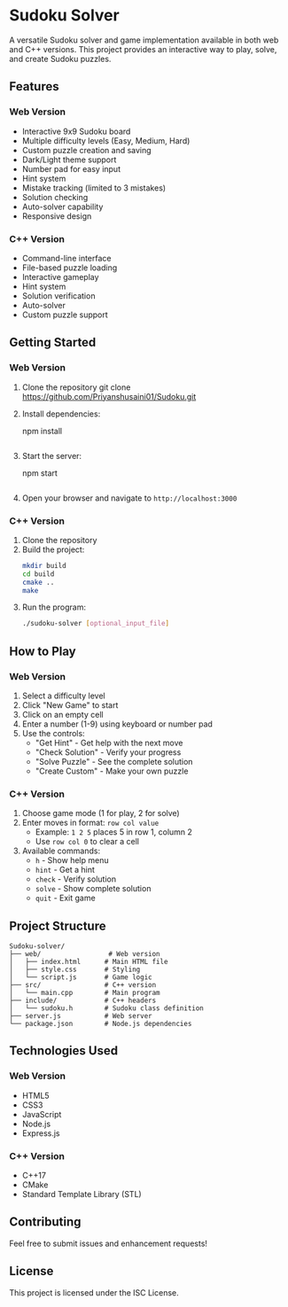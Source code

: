 # Sudoku Solver

A versatile Sudoku solver and game implementation available in both web and C++ versions. This project provides an interactive way to play, solve, and create Sudoku puzzles.

## Features

### Web Version
- Interactive 9x9 Sudoku board
- Multiple difficulty levels (Easy, Medium, Hard)
- Custom puzzle creation and saving
- Dark/Light theme support
- Number pad for easy input
- Hint system
- Mistake tracking (limited to 3 mistakes)
- Solution checking
- Auto-solver capability
- Responsive design

### C++ Version
- Command-line interface
- File-based puzzle loading
- Interactive gameplay
- Hint system
- Solution verification
- Auto-solver
- Custom puzzle support

## Getting Started

### Web Version
1. Clone the repository 
   git clone https://github.com/Priyanshusaini01/Sudoku.git
2. Install dependencies:
    
   npm install
   ```
3. Start the server:
  
   npm start
   ```
4. Open your browser and navigate to `http://localhost:3000`

### C++ Version
1. Clone the repository
2. Build the project:
   ```bash
   mkdir build
   cd build
   cmake ..
   make
   ```
3. Run the program:
   ```bash
   ./sudoku-solver [optional_input_file]
   ```

## How to Play

### Web Version
1. Select a difficulty level
2. Click "New Game" to start
3. Click on an empty cell
4. Enter a number (1-9) using keyboard or number pad
5. Use the controls:
   - "Get Hint" - Get help with the next move
   - "Check Solution" - Verify your progress
   - "Solve Puzzle" - See the complete solution
   - "Create Custom" - Make your own puzzle

### C++ Version
1. Choose game mode (1 for play, 2 for solve)
2. Enter moves in format: `row col value`
   - Example: `1 2 5` places 5 in row 1, column 2
   - Use `row col 0` to clear a cell
3. Available commands:
   - `h` - Show help menu
   - `hint` - Get a hint
   - `check` - Verify solution
   - `solve` - Show complete solution
   - `quit` - Exit game

## Project Structure

```
Sudoku-solver/
├── web/                 # Web version
│   ├── index.html      # Main HTML file
│   ├── style.css       # Styling
│   └── script.js       # Game logic
├── src/                # C++ version
│   └── main.cpp        # Main program
├── include/            # C++ headers
│   └── sudoku.h        # Sudoku class definition
├── server.js           # Web server
└── package.json        # Node.js dependencies
```

## Technologies Used

### Web Version
- HTML5
- CSS3
- JavaScript
- Node.js
- Express.js

### C++ Version
- C++17
- CMake
- Standard Template Library (STL)

## Contributing

Feel free to submit issues and enhancement requests!

## License

This project is licensed under the ISC License. 